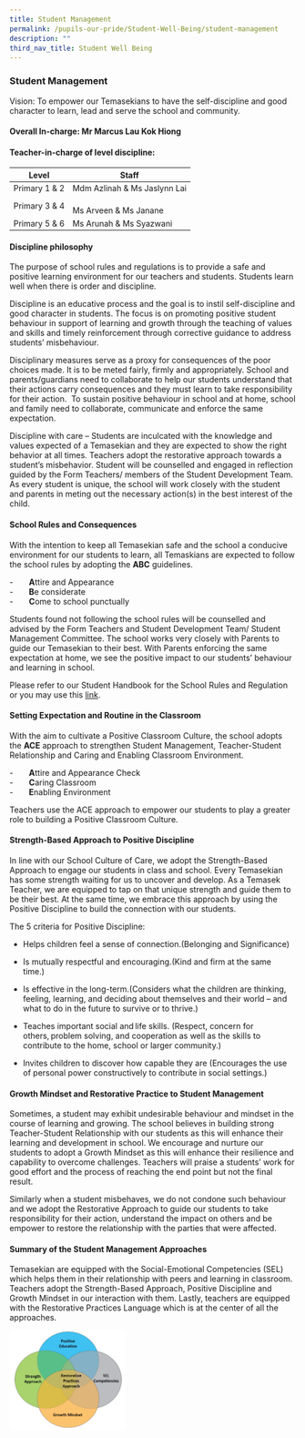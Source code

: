 ```yaml
---
title: Student Management
permalink: /pupils-our-pride/Student-Well-Being/student-management
description: ""
third_nav_title: Student Well Being
---
```

### Student Management

Vision: To empower our Temasekians to have the self-discipline and good character to learn, lead and serve the school and community.

#### Overall In-charge: Mr Marcus Lau Kok Hiong
#### Teacher-in-charge of level discipline:

| Level 	| Staff 	|
|---	|---	|
| Primary 1 & 2 	| Mdm Azlinah & Ms Jaslynn Lai 	|
| Primary 3 & 4 	| <br>Ms Arveen & Ms Janane 	|
| Primary 5 & 6 	| Ms Arunah & Ms Syazwani 	|

#### Discipline philosophy

The purpose of school rules and regulations is to provide a safe and positive learning environment for our teachers and students. Students learn well when there is order and discipline.  

Discipline is an educative process and the goal is to instil self-discipline and good character in students. The focus is on promoting positive student behaviour in support of learning and growth through the teaching of values and skills and timely reinforcement through corrective guidance to address students’ misbehaviour.  

Disciplinary measures serve as a proxy for consequences of the poor choices made. It is to be meted fairly, firmly and appropriately. School and parents/guardians need to collaborate to help our students understand that their actions carry consequences and they must learn to take responsibility for their action.  To sustain positive behaviour in school and at home, school and family need to collaborate, communicate and enforce the same expectation. 

Discipline with care – Students are inculcated with the knowledge and values expected of a Temasekian and they are expected to show the right behavior at all times. Teachers adopt the restorative approach towards a student’s misbehavior. Student will be counselled and engaged in reflection guided by the Form Teachers/ members of the Student Development Team. As every student is unique, the school will work closely with the student and parents in meting out the necessary action(s) in the best interest of the child.  

#### School Rules and Consequences

With the intention to keep all Temasekian safe and the school a conducive environment for our students to learn, all Temaskians are expected to follow the school rules by adopting the **ABC** guidelines. 

\-       **A**ttire and Appearance<br>
\-       **B**e considerate<br>
\-       **C**ome to school punctually

Students found not following the school rules will be counselled and advised by the Form Teachers and Student Development Team/ Student Management Committee. The school works very closely with Parents to guide our Temasekian to their best. With Parents enforcing the same expectation at home, we see the positive impact to our students’ behaviour and learning in school.  

Please refer to our Student Handbook for the School Rules and Regulation or you may use this [link](https://staging.d19higur8fqack.amplifyapp.com/about-us/school-rules-and-regulations/overview/).

  

#### Setting Expectation and Routine in the Classroom

With the aim to cultivate a Positive Classroom Culture, the school adopts the **ACE** approach to strengthen Student Management, Teacher-Student Relationship and Caring and Enabling Classroom Environment.   

\-       **A**ttire and Appearance Check   <br>
\-       **C**aring Classroom <br>
\-       **E**nabling Environment 

  

Teachers use the ACE approach to empower our students to play a greater role to building a Positive Classroom Culture.  

#### Strength-Based Approach to Positive Discipline   

In line with our School Culture of Care, we adopt the Strength-Based Approach to engage our students in class and school. Every Temasekian has some strength waiting for us to uncover and develop. As a Temasek Teacher, we are equipped to tap on that unique strength and guide them to be their best. At the same time, we embrace this approach by using the Positive Discipline to build the connection with our students.   

  

The 5 criteria for Positive Discipline: 

  

*   Helps children feel a sense of connection.(Belonging and Significance) 

*   Is mutually respectful and encouraging.(Kind and firm at the same time.) 

*   Is effective in the long-term.(Considers what the children are thinking, feeling, learning, and deciding about themselves and their world – and what to do in the future to survive or to thrive.) 

*   Teaches important social and life skills. (Respect, concern for others, problem solving, and cooperation as well as the skills to contribute to the home, school or larger community.) 

*   Invites children to discover how capable they are (Encourages the use of personal power constructively to contribute in social settings.) 

#### Growth Mindset and Restorative Practice to Student Management 

Sometimes, a student may exhibit undesirable behaviour and mindset in the course of learning and growing. The school believes in building strong Teacher-Student Relationship with our students as this will enhance their learning and development in school. We encourage and nurture our students to adopt a Growth Mindset as this will enhance their resilience and capability to overcome challenges. Teachers will praise a students’ work for good effort and the process of reaching the end point but not the final result.  

  

Similarly when a student misbehaves, we do not condone such behaviour and we adopt the Restorative Approach to guide our students to take responsibility for their action, understand the impact on others and be empower to restore the relationship with the parties that were affected.  
  

#### Summary of the Student Management Approaches 

Temasekian are equipped with the Social-Emotional Competencies (SEL) which helps them in their relationship with peers and learning in classroom. Teachers adopt the Strength-Based Approach, Positive Discipline and Growth Mindset in our interaction with them. Lastly, teachers are equipped with the Restorative Practices Language which is at the center of all the approaches.

<img src="/images/sm1.png" 
     style="width:40%">